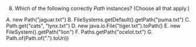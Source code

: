 8. Which of the following correctly *Path* instances? (Choose all that apply.)


A. new Path("jaguar.txt")
B. FileSystems.getDefault().getPath("puma.txt")
C. Path.get("cats", "lynx.txt")
D. new java.io.File("tiger.txt").toPath()
E. new FileSystem().getPath("lion")
F. Paths.getPath("ocelot.txt")
G. Path.of(Path.of(".").toUri))

